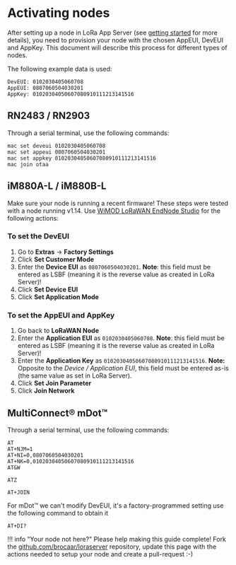# Activating nodes

After setting up a node in LoRa App Server
(see [getting started](getting-started.md) for more details), you need to
provision your node with the chosen AppEUI, DevEUI and AppKey.
This document will describe this process for different types of nodes.

The following example data is used:

```
DevEUI: 0102030405060708
AppEUI: 0807060504030201
AppKey: 01020304050607080910111213141516
```

## RN2483 / RN2903

Through a serial terminal, use the following commands:

```
mac set deveui 0102030405060708
mac set appeui 0807060504030201
mac set appkey 01020304050607080910111213141516
mac join otaa
```

## iM880A-L / iM880B-L

Make sure your node is running a recent firmware! These steps were tested
with a node running v1.14. Use [WiMOD LoRaWAN EndNode Studio](http://www.wireless-solutions.de/products/radiomodules/im880b-l)
for the following actions:

### To set the DevEUI

1. Go to **Extras** -> **Factory Settings**
2. Click **Set Customer Mode**
3. Enter the **Device EUI** as ``0807060504030201``. **Note**: this field
   must be entered as LSBF (meaning it is the reverse value as created in
   LoRa Server)!
4. Click **Set Device EUI**
5. Click **Set Application Mode**

### To set the AppEUI and AppKey

1. Go back to **LoRaWAN Node**
2. Enter the **Application EUI** as ``0102030405060708``. **Note**: this field
   must be entered as LSBF (meaning it is the reverse value as created in
   LoRa Server)!
3. Enter the **Application Key** as ``01020304050607080910111213141516``.
   **Note:** Opposite to the *Device / Application EUI*, this field must be
   entered as-is (the same value as set in LoRa Server).
4. Click **Set Join Parameter**
5. Click **Join Network**

## MultiConnect® mDot™
  Through a serial terminal, use the following commands:
  ```
  AT
  AT+NJM=1
  AT+NI=0,0807060504030201
  AT+NK=0,01020304050607080910111213141516
  AT&W

  ATZ

  AT+JOIN
  ```

  For mDot™ we can't modify DevEUI, it's a factory-programmed setting
  use the following command to obtain it
  ```
  AT+DI?
  ```

!!! info "Your node not here?"
    Please help making this guide complete! Fork the [github.com/brocaar/loraserver](https://github.com/brocaar/loraserver)
    repository, update this page with the actions needed to setup your node
    and create a pull-request :-)
